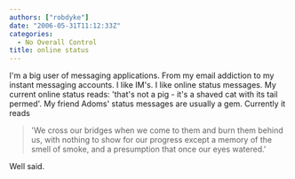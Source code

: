 ```yaml
---
authors: ["robdyke"]
date: "2006-05-31T11:12:33Z"
categories:
  - No Overall Control
title: online status
---
```

I'm a big user of messaging applications. From my email addiction to my instant messaging accounts. I like IM's. I like online status messages. My current online status reads: 'that's not a pig - it's a shaved cat with its tail permed'. My friend Adoms' status messages are usually a gem. Currently it reads

> 'We cross our bridges when we come to them and burn them behind us, with nothing to show for our progress except a memory of the smell of smoke, and a presumption that once our eyes watered.'

Well said.
